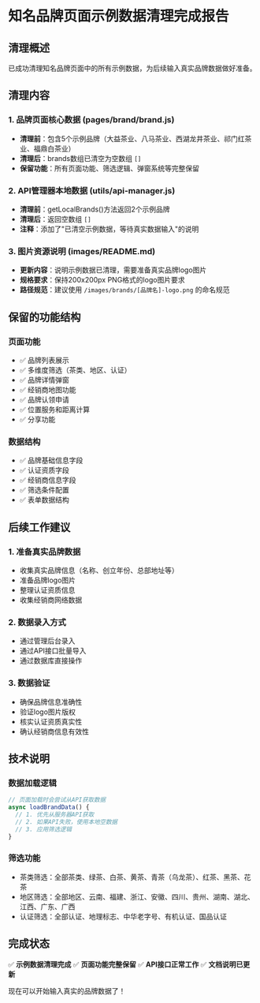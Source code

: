 # 知名品牌页面示例数据清理完成报告

## 清理概述

已成功清理知名品牌页面中的所有示例数据，为后续输入真实品牌数据做好准备。

## 清理内容

### 1. 品牌页面核心数据 (pages/brand/brand.js)
- **清理前**：包含5个示例品牌（大益茶业、八马茶业、西湖龙井茶业、祁门红茶业、福鼎白茶业）
- **清理后**：brands数组已清空为空数组 `[]`
- **保留功能**：所有页面功能、筛选逻辑、弹窗系统等完整保留

### 2. API管理器本地数据 (utils/api-manager.js)
- **清理前**：getLocalBrands()方法返回2个示例品牌
- **清理后**：返回空数组 `[]`
- **注释**：添加了"已清空示例数据，等待真实数据输入"的说明

### 3. 图片资源说明 (images/README.md)
- **更新内容**：说明示例数据已清理，需要准备真实品牌logo图片
- **规格要求**：保持200x200px PNG格式的logo图片要求
- **路径规范**：建议使用 `/images/brands/[品牌名]-logo.png` 的命名规范

## 保留的功能结构

### 页面功能
- ✅ 品牌列表展示
- ✅ 多维度筛选（茶类、地区、认证）
- ✅ 品牌详情弹窗
- ✅ 经销商地图功能
- ✅ 品牌认领申请
- ✅ 位置服务和距离计算
- ✅ 分享功能

### 数据结构
- ✅ 品牌基础信息字段
- ✅ 认证资质字段
- ✅ 经销商信息字段
- ✅ 筛选条件配置
- ✅ 表单数据结构

## 后续工作建议

### 1. 准备真实品牌数据
- 收集真实品牌信息（名称、创立年份、总部地址等）
- 准备品牌logo图片
- 整理认证资质信息
- 收集经销商网络数据

### 2. 数据录入方式
- 通过管理后台录入
- 通过API接口批量导入
- 通过数据库直接操作

### 3. 数据验证
- 确保品牌信息准确性
- 验证logo图片版权
- 核实认证资质真实性
- 确认经销商信息有效性

## 技术说明

### 数据加载逻辑
```javascript
// 页面加载时会尝试从API获取数据
async loadBrandData() {
  // 1. 优先从服务器API获取
  // 2. 如果API失败，使用本地空数据
  // 3. 应用筛选逻辑
}
```

### 筛选功能
- 茶类筛选：全部茶类、绿茶、白茶、黄茶、青茶（乌龙茶）、红茶、黑茶、花茶
- 地区筛选：全部地区、云南、福建、浙江、安徽、四川、贵州、湖南、湖北、江西、广东、广西
- 认证筛选：全部认证、地理标志、中华老字号、有机认证、国品认证

## 完成状态

✅ **示例数据清理完成**
✅ **页面功能完整保留**
✅ **API接口正常工作**
✅ **文档说明已更新**

现在可以开始输入真实的品牌数据了！
